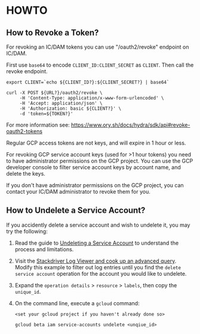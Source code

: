 # HOWTO


## How to Revoke a Token?

For revoking an IC/DAM tokens you can use "/oauth2/revoke" endpoint on IC/DAM.

First use `base64` to encode `CLIENT_ID:CLIENT_SECRET` as `CLIENT`. Then call
the revoke endpoint.

```
export CLIENT=`echo ${CLIENT_ID?}:${CLIENT_SECRET?} | base64`

curl -X POST ${URL?}/oauth2/revoke \
     -H 'Content-Type: application/x-www-form-urlencoded' \
     -H 'Accept: application/json' \
     -H 'Authorization: basic ${CLIENT?}' \
     -d 'token=${TOKEN?}'
```

For more information see:
https://www.ory.sh/docs/hydra/sdk/api#revoke-oauth2-tokens

Regular GCP access tokens are not keys, and will expire in 1 hour or less.

For revoking GCP service account keys (used for >1 hour tokens) you need to have
administrator permissions on the GCP project. You can use the GCP developer
console to filter service account keys by account name, and delete the keys.

If you don't have administrator permissions on the GCP project, you can contact
your IC/DAM administrator to revoke them for you.

## How to Undelete a Service Account?

If you accidently delete a service account and wish to undelete it, you may
try the following:

1.  Read the guide to
    [Undeleting a Service Account](https://cloud.google.com/iam/docs/creating-managing-service-accounts#undeleting)
    to understand the process and limitations.

1.  Visit the [Stackdriver Log Viewer and cook up an advanced query](https://console.cloud.google.com/logs/viewer?minLogLevel=0&expandAll=false&interval=P1D&resource=service_account&advancedFilter=resource.type%3D%22service_account%22%0A%22DeleteServiceAccount%22%0A). Modify this example
    to filter out log entries until you find the `delete service account`
    operation for the account you would like to undelete.

1.  Expand the `operation details` > `resource` > `labels`, then copy the
    `unique_id`.

1.  On the command line, execute a `gcloud` command:

       ```
       <set your gcloud project if you haven't already done so>

       gcloud beta iam service-accounts undelete <unqiue_id>
       ```
